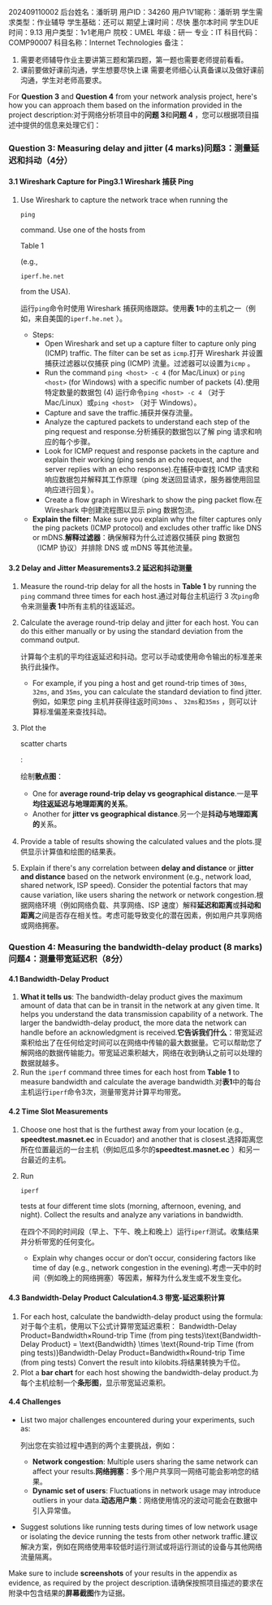 
202409110002
后台姓名：潘昕玥
用户ID：34260
用户1V1昵称：潘昕玥
学生需求类型：作业辅导
学生基础：还可以
期望上课时间：尽快 墨尔本时间
学生DUE时间：9.13
用户类型：1v1老用户
院校：UMEL
年级：研一
专业：IT
科目代码：COMP90007
科目名称：Internet Technologies
备注：
1. 需要老师辅导作业主要讲第三题和第四题，第一题也需要老师提前看看。
2. 课前要做好课前沟通，学生想要尽快上课 需要老师细心认真备课以及做好课前沟通，学生对老师高要求。

For **Question 3** and **Question 4** from your network analysis project, here's how you can approach them based on the information provided in the project description:对于网络分析项目中的**问题 3**和**问题 4** ，您可以根据项目描述中提供的信息来处理它们：

### **Question 3: Measuring delay and jitter (4 marks)问题3：测量延迟和抖动（4分）**

#### **3.1 Wireshark Capture for Ping3.1 Wireshark 捕获 Ping**

1. Use Wireshark to capture the network trace when running the 

   ```
   ping
   ```

    command. Use one of the hosts from 

   Table 1

    (e.g., 

   ```
   iperf.he.net
   ```

    from the USA).

   运行`ping`命令时使用 Wireshark 捕获网络跟踪。使用**表 1**中的主机之一（例如，来自美国的`iperf.he.net` ）。

   - Steps:
     - Open Wireshark and set up a capture filter to capture only ping (ICMP) traffic. The filter can be set as `icmp`.打开 Wireshark 并设置捕获过滤器以仅捕获 ping (ICMP) 流量。过滤器可以设置为`icmp` 。
     - Run the command `ping <host> -c 4` (for Mac/Linux) or `ping <host>` (for Windows) with a specific number of packets (4).使用特定数量的数据包 (4) 运行命令`ping <host> -c 4` （对于 Mac/Linux）或`ping <host>` （对于 Windows）。
     - Capture and save the traffic.捕获并保存流量。
     - Analyze the captured packets to understand each step of the ping request and response.分析捕获的数据包以了解 ping 请求和响应的每个步骤。
     - Look for ICMP request and response packets in the capture and explain their working (ping sends an echo request, and the server replies with an echo response).在捕获中查找 ICMP 请求和响应数据包并解释其工作原理（ping 发送回显请求，服务器使用回显响应进行回复）。
     - Create a flow graph in Wireshark to show the ping packet flow.在 Wireshark 中创建流程图以显示 ping 数据包流。
   - **Explain the filter**: Make sure you explain why the filter captures only the ping packets (ICMP protocol) and excludes other traffic like DNS or mDNS.**解释过滤器**：确保解释为什么过滤器仅捕获 ping 数据包（ICMP 协议）并排除 DNS 或 mDNS 等其他流量。

#### **3.2 Delay and Jitter Measurements3.2 延迟和抖动测量**

1. Measure the round-trip delay for all the hosts in **Table 1** by running the `ping` command three times for each host.通过对每台主机运行 3 次`ping`命令来测量**表 1**中所有主机的往返延迟。

2. Calculate the average round-trip delay and jitter for each host. You can do this either manually or by using the standard deviation from the command output.

   计算每个主机的平均往返延迟和抖动。您可以手动或使用命令输出的标准差来执行此操作。

   - For example, if you ping a host and get round-trip times of `30ms`, `32ms`, and `35ms`, you can calculate the standard deviation to find jitter.例如，如果您 ping 主机并获得往返时间`30ms` 、 `32ms`和`35ms` ，则可以计算标准偏差来查找抖动。

3. Plot the 

   scatter charts

   :

   绘制**散点图**：

   - One for **average round-trip delay vs geographical distance**.一是**平均往返延迟与地理距离的关系**。
   - Another for **jitter vs geographical distance**.另一个是**抖动与地理距离的**关系。

4. Provide a table of results showing the calculated values and the plots.提供显示计算值和绘图的结果表。

5. Explain if there's any correlation between **delay and distance** or **jitter and distance** based on the network environment (e.g., network load, shared network, ISP speed). Consider the potential factors that may cause variation, like users sharing the network or network congestion.根据网络环境（例如网络负载、共享网络、ISP 速度）解释**延迟和距离**或**抖动和距离**之间是否存在相关性。考虑可能导致变化的潜在因素，例如用户共享网络或网络拥塞。

### **Question 4: Measuring the bandwidth-delay product (8 marks)问题4：测量带宽延迟积（8分）**

#### **4.1 Bandwidth-Delay Product**

1. **What it tells us**: The bandwidth-delay product gives the maximum amount of data that can be in transit in the network at any given time. It helps you understand the data transmission capability of a network. The larger the bandwidth-delay product, the more data the network can handle before an acknowledgment is received.**它告诉我们什么**：带宽延迟乘积给出了在任何给定时间可以在网络中传输的最大数据量。它可以帮助您了解网络的数据传输能力。带宽延迟乘积越大，网络在收到确认之前可以处理的数据就越多。
2. Run the `iperf` command three times for each host from **Table 1** to measure bandwidth and calculate the average bandwidth.对**表1**中的每台主机运行`iperf`命令3次，测量带宽并计算平均带宽。

#### **4.2 Time Slot Measurements**

1. Choose one host that is the furthest away from your location (e.g., **speedtest.masnet.ec** in Ecuador) and another that is closest.选择距离您所在位置最远的一台主机（例如厄瓜多尔的**speedtest.masnet.ec** ）和另一台最近的主机。

2. Run 

   ```
   iperf
   ```

    tests at four different time slots (morning, afternoon, evening, and night). Collect the results and analyze any variations in bandwidth.

   在四个不同的时间段（早上、下午、晚上和晚上）运行`iperf`测试。收集结果并分析带宽的任何变化。

   - Explain why changes occur or don’t occur, considering factors like time of day (e.g., network congestion in the evening).考虑一天中的时间（例如晚上的网络拥塞）等因素，解释为什么发生或不发生变化。

#### **4.3 Bandwidth-Delay Product Calculation4.3 带宽-延迟乘积计算**

1. For each host, calculate the bandwidth-delay product using the formula:对于每个主机，使用以下公式计算带宽延迟乘积： Bandwidth-Delay Product=Bandwidth×Round-trip Time (from ping tests)\text{Bandwidth-Delay Product} = \text{Bandwidth} \times \text{Round-trip Time (from ping tests)}Bandwidth-Delay Product=Bandwidth×Round-trip Time (from ping tests) Convert the result into kilobits.将结果转换为千位。
2. Plot a **bar chart** for each host showing the bandwidth-delay product.为每个主机绘制一个**条形图**，显示带宽延迟乘积。

#### **4.4 Challenges**

- List two major challenges encountered during your experiments, such as:

  列出您在实验过程中遇到的两个主要挑战，例如：

  - **Network congestion**: Multiple users sharing the same network can affect your results.**网络拥塞**：多个用户共享同一网络可能会影响您的结果。
  - **Dynamic set of users**: Fluctuations in network usage may introduce outliers in your data.**动态用户集**：网络使用情况的波动可能会在数据中引入异常值。

- Suggest solutions like running tests during times of low network usage or isolating the device running the tests from other network traffic.建议解决方案，例如在网络使用率较低时运行测试或将运行测试的设备与其他网络流量隔离。

Make sure to include **screenshots** of your results in the appendix as evidence, as required by the project description.请确保按照项目描述的要求在附录中包含结果的**屏幕截图**作为证据。